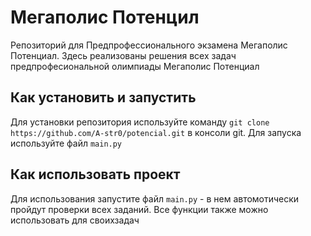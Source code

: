 # Мегаполис Потенцил
Репозиторий для Предпрофессионального экзамена Мегаполис Потенциал. Здесь реализованы решения всех задач предпрофесиональной олимпиады Мегаполис Потенциал

## Как установить и запустить
Для установки репозитория используйте команду `git clone https://github.com/A-str0/potencial.git` в консоли git. Для запуска используйте файл `main.py`

## Как использовать проект
Для использования запустите файл `main.py` - в нем автомотически пройдут проверки всех заданий. Все функции также можно использовать для своихзадач

